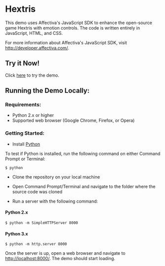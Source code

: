 # Hextris

This demo uses Affectiva's JavaScript SDK to enhance the open-source game Hextris with emotion controls. The code is written entirely in JavaScript, HTML, and CSS.

For more information about Affectiva's JavaScript SDK, visit http://developer.affectiva.com/. 

## Try it Now!

Click [here](https://labs.affectiva.com/jssdk-game-demo-adaptive/) to try the demo.

## Running the Demo Locally:

### Requirements:

* Python 2.x or higher
* Supported web browser (Google Chrome, Firefox, or Opera)

### Getting Started:

* Install [Python](https://www.python.org/downloads/release/python-2710/)

To test if Python is installed, run the following command on either Command Prompt or Terminal:

```
$ python
```

* Clone the repository on your local machine

* Open Command Prompt/Terminal and navigate to the folder where the source code was cloned
* Run a server with the following command:

#### Python 2.x

```
$ python -m SimpleHTTPServer 8000 
```

#### Python 3.x

```
$ python -m http.server 8000 
```

Once the server is up, open a web browser and navigate to [http://localhost:8000/](http://localhost:8000/). The demo should start loading.